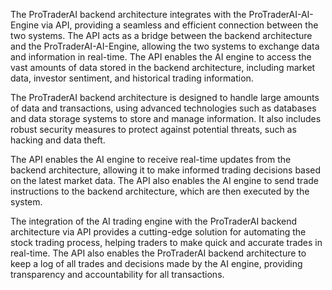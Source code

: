 The ProTraderAI backend architecture integrates with the ProTraderAI-AI-Engine via API, providing a seamless and efficient connection between the two systems. The API acts as a bridge between the backend architecture and the ProTraderAI-AI-Engine, allowing the two systems to exchange data and information in real-time. The API enables the AI engine to access the vast amounts of data stored in the backend architecture, including market data, investor sentiment, and historical trading information.

The ProTraderAI backend architecture is designed to handle large amounts of data and transactions, using advanced technologies such as databases and data storage systems to store and manage information. It also includes robust security measures to protect against potential threats, such as hacking and data theft.

The API enables the AI engine to receive real-time updates from the backend architecture, allowing it to make informed trading decisions based on the latest market data. The API also enables the AI engine to send trade instructions to the backend architecture, which are then executed by the system.

The integration of the AI trading engine with the ProTraderAI backend architecture via API provides a cutting-edge solution for automating the stock trading process, helping traders to make quick and accurate trades in real-time. The API also enables the ProTraderAI backend architecture to keep a log of all trades and decisions made by the AI engine, providing transparency and accountability for all transactions.


